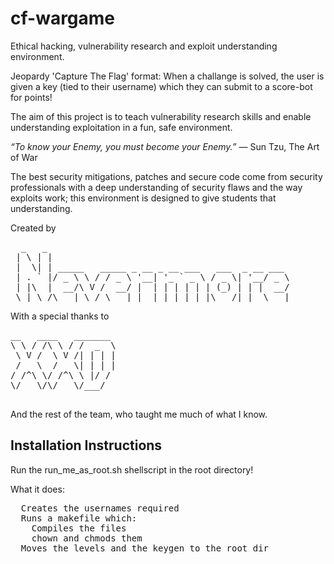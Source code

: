 cf-wargame
==========

Ethical hacking, vulnerability research and exploit understanding environment.

Jeopardy 'Capture The Flag' format:
  When a challange is solved, the user is given a key (tied to their username)
  which they can submit to a score-bot for points!

The aim of this project is to teach vulnerability research skills and enable
understanding exploitation in a fun, safe environment.

_“To know your Enemy, you must become your Enemy.”_
― Sun Tzu, The Art of War

The best security mitigations, patches and secure code come from security
professionals with a deep understanding of security flaws and the way exploits
work; this environment is designed to give students that understanding.

Created by
<pre>
  _   _                                              
 | \ | |                                             
 |  \| | _____   _____ _ __ _ __ ___   ___  _ __ ___ 
 | . ` |/ _ \ \ / / _ \ '__| '_ ` _ \ / _ \| '__/ _ \
 | |\  |  __/\ V /  __/ |  | | | | | | (_) | | |  __/
 \_| \_/\___| \_/ \___|_|  |_| |_| |_|\___/|_|  \___|
</pre>                                                     
With a special thanks to
<pre>
__   ____   _______ 
\ \ / /\ \ / /  _  \
 \ V /  \ V /| | | |
 /   \  /   \| | | |
/ /^\ \/ /^\ \ |/ / 
\/   \/\/   \/___/  
                      
</pre>                      
And the rest of the team, who taught me much of what I know.

Installation Instructions
-------------------------

  Run the run_me_as_root.sh shellscript in the root directory!

  What it does:
  <pre>
  Creates the usernames required
  Runs a makefile which:
    Compiles the files
    chown and chmods them
  Moves the levels and the keygen to the root dir
  </pre>

